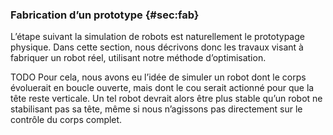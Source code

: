 ### Fabrication d’un prototype {#sec:fab}

L’étape suivant la simulation de robots est naturellement le prototypage physique. Dans cette section, nous décrivons
donc les travaux visant à fabriquer un robot réel, utilisant notre méthode d’optimisation.



TODO Pour cela, nous avons eu l’idée de simuler un robot dont le corps évoluerait en boucle ouverte, mais dont le cou
serait actionné pour que la tête reste verticale. Un tel robot devrait alors être plus stable qu’un robot ne
stabilisant pas sa tête, même si nous n’agissons pas directement sur le contrôle du corps complet.
